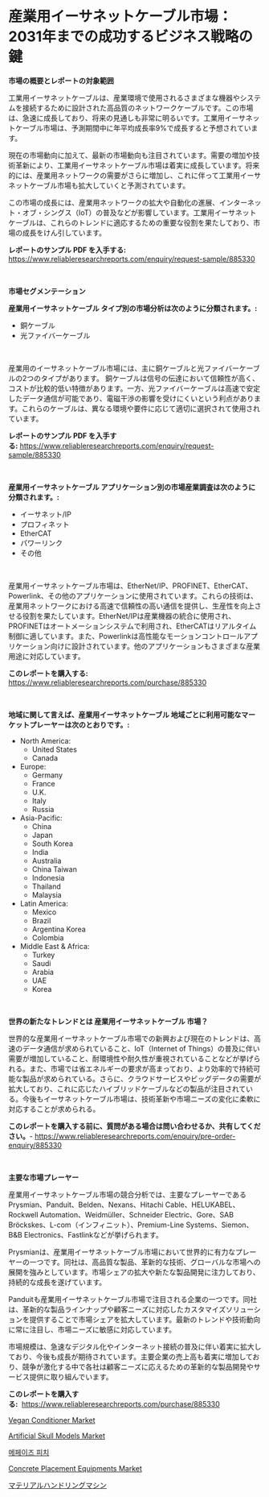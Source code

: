 <p><h1>産業用イーサネットケーブル市場：2031年までの成功するビジネス戦略の鍵</h1></p><p><strong>市場の概要とレポートの対象範囲</strong></p>
<p><p>工業用イーサネットケーブルは、産業環境で使用されるさまざまな機器やシステムを接続するために設計された高品質のネットワークケーブルです。この市場は、急速に成長しており、将来の見通しも非常に明るいです。工業用イーサネットケーブル市場は、予測期間中に年平均成長率9%で成長すると予想されています。</p><p>現在の市場動向に加えて、最新の市場動向も注目されています。需要の増加や技術革新により、工業用イーサネットケーブル市場は着実に成長しています。将来的には、産業用ネットワークの需要がさらに増加し、これに伴って工業用イーサネットケーブル市場も拡大していくと予測されています。</p><p>この市場の成長には、産業用ネットワークの拡大や自動化の進展、インターネット・オブ・シングス（IoT）の普及などが影響しています。工業用イーサネットケーブルは、これらのトレンドに適応するための重要な役割を果たしており、市場の成長をけん引しています。</p></p>
<p><strong>レポートのサンプル PDF を入手する:</strong> <a href="https://www.reliableresearchreports.com/enquiry/request-sample/885330">https://www.reliableresearchreports.com/enquiry/request-sample/885330</a></p>
<p>&nbsp;</p>
<p><strong>市場セグメンテーション</strong></p>
<p><strong>産業用イーサネットケーブル タイプ別の市場分析は次のように分類されます。:</strong></p>
<p><ul><li>銅ケーブル</li><li>光ファイバーケーブル</li></ul></p>
<p>&nbsp;</p>
<p><p>産業用のイーサネットケーブル市場には、主に銅ケーブルと光ファイバーケーブルの2つのタイプがあります。 銅ケーブルは信号の伝達において信頼性が高く、コストが比較的低い特徴があります。一方、光ファイバーケーブルは高速で安定したデータ通信が可能であり、電磁干渉の影響を受けにくいという利点があります。これらのケーブルは、異なる環境や要件に応じて適切に選択されて使用されています。</p></p>
<p><strong>レポートのサンプル PDF を入手する:</strong>&nbsp;<a href="https://www.reliableresearchreports.com/enquiry/request-sample/885330">https://www.reliableresearchreports.com/enquiry/request-sample/885330</a></p>
<p>&nbsp;</p>
<p><strong> 産業用イーサネットケーブル アプリケーション別の市場産業調査は次のように分類されます。:</strong></p>
<p><ul><li>イーサネット/IP</li><li>プロフィネット</li><li>EtherCAT</li><li>パワーリンク</li><li>その他</li></ul></p>
<p>&nbsp;</p>
<p><p>産業用イーサネットケーブル市場は、EtherNet/IP、PROFINET、EtherCAT、Powerlink、その他のアプリケーションに使用されています。これらの技術は、産業用ネットワークにおける高速で信頼性の高い通信を提供し、生産性を向上させる役割を果たしています。EtherNet/IPは産業機器の統合に使用され、PROFINETはオートメーションシステムで利用され、EtherCATはリアルタイム制御に適しています。また、Powerlinkは高性能なモーションコントロールアプリケーション向けに設計されています。他のアプリケーションもさまざまな産業用途に対応しています。</p></p>
<p><strong>このレポートを購入する:</strong>&nbsp; <a href="https://www.reliableresearchreports.com/purchase/885330">https://www.reliableresearchreports.com/purchase/885330</a></p>
<p>&nbsp;</p>
<p><strong>地域に関して言えば、産業用イーサネットケーブル 地域ごとに利用可能なマーケットプレーヤーは次のとおりです。:</strong></p>
<p><ul>
    <li>
        North America:
        <ul>
            <li>United States</li>
            <li>Canada</li>
        </ul>
    </li>
    <li>
        Europe:
        <ul>
            <li>Germany</li>
            <li>France</li>
            <li>U.K.</li>
            <li>Italy</li>
            <li>Russia</li>
        </ul>
    </li>
    <li>
        Asia-Pacific:
        <ul>
            <li>China</li>
            <li>Japan</li>
            <li>South Korea</li>
            <li>India</li>
            <li>Australia</li>
            <li>China Taiwan</li>
            <li>Indonesia</li>
            <li>Thailand</li>
            <li>Malaysia</li>
        </ul>
    </li>
    <li>
        Latin America:
        <ul>
            <li>Mexico</li>
            <li>Brazil</li>
            <li>Argentina Korea</li>
            <li>Colombia</li>
        </ul>
    </li>
    <li>
        Middle East & Africa:
        <ul>
            <li>Turkey</li>
            <li>Saudi</li>
            <li>Arabia</li>
            <li>UAE</li>
            <li>Korea</li>
        </ul>
    </li>
    </ul></p>
<p>&nbsp;</p>
<p><strong>世界の新たなトレンドとは 産業用イーサネットケーブル 市場？</strong></p>
<p><p>世界的な産業用イーサネットケーブル市場での新興および現在のトレンドは、高速のデータ通信が求められていること、IoT（Internet of Things）の普及に伴い需要が増加していること、耐環境性や耐久性が重視されていることなどが挙げられる。また、市場では省エネルギーの要求が高まっており、より効率的で持続可能な製品が求められている。さらに、クラウドサービスやビッグデータの需要が拡大しており、これに応じたハイブリッドケーブルなどの製品が注目されている。今後もイーサネットケーブル市場は、技術革新や市場ニーズの変化に柔軟に対応することが求められる。</p></p>
<p><strong>このレポートを購入する前に、質問がある場合は問い合わせるか、共有してください。</strong>- <a href="https://www.reliableresearchreports.com/enquiry/pre-order-enquiry/885330">https://www.reliableresearchreports.com/enquiry/pre-order-enquiry/885330</a></p>
<p>&nbsp;</p>
<p><strong>主要な市場プレーヤー</strong></p>
<p><p>産業用イーサネットケーブル市場の競合分析では、主要なプレーヤーであるPrysmian、Panduit、Belden、Nexans、Hitachi Cable、HELUKABEL、Rockwell Automation、Weidmüller、Schneider Electric、Gore、SAB Bröckskes、L-com（インフィニット）、Premium-Line Systems、Siemon、B&B Electronics、Fastlinkなどが挙げられます。</p><p>Prysmianは、産業用イーサネットケーブル市場において世界的に有力なプレーヤーの一つです。同社は、高品質な製品、革新的な技術、グローバルな市場への展開を強みとしています。市場シェアの拡大や新たな製品開発に注力しており、持続的な成長を遂げています。</p><p>Panduitも産業用イーサネットケーブル市場で注目される企業の一つです。同社は、革新的な製品ラインナップや顧客ニーズに対応したカスタマイズソリューションを提供することで市場シェアを拡大しています。最新のトレンドや技術動向に常に注目し、市場ニーズに敏感に対応しています。</p><p>市場規模は、急速なデジタル化やインターネット接続の普及に伴い着実に拡大しており、今後も成長が期待されています。主要企業の売上高も着実に増加しており、競争が激化する中で各社は顧客ニーズに応えるための革新的な製品開発やサービス提供に取り組んでいます。</p></p>
<p><strong>このレポートを購入する:</strong>&nbsp;&nbsp;<a href="https://www.reliableresearchreports.com/purchase/885330">https://www.reliableresearchreports.com/purchase/885330</a></p>
<p><p><a href="https://github.com/RickHolmes3/Market-Research-Report-List-4/blob/main/vegan-conditioner-market.md">Vegan Conditioner Market</a></p><p><a href="https://issuu.com/reportprime-2/docs/artificial-skull-models-market-size-2030.pptx">Artificial Skull Models Market</a></p><p><a href="https://github.com/vsr06p4p49/Market-Research-Report-List-1/blob/main/28659293640.md">메페이즈 피치</a></p><p><a href="https://issuu.com/reportprime-2/docs/concrete-placement-equipments-market-size-2030.ppt">Concrete Placement Equipments Market</a></p><p><a href="https://github.com/cbigkbh02719/Market-Research-Report-List-1/blob/main/52572214037.md">マテリアルハンドリングマシン</a></p></p>